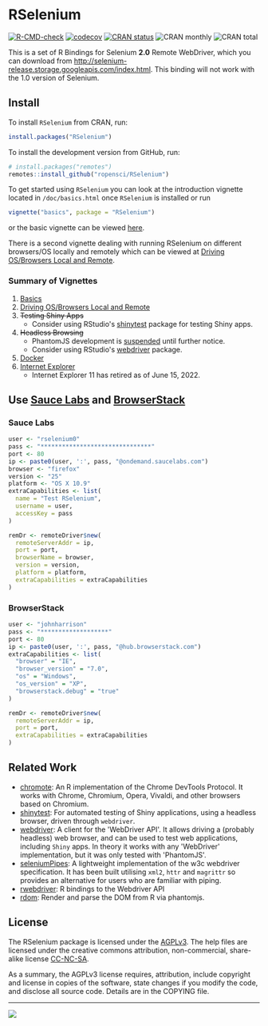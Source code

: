 # RSelenium

[![R-CMD-check](https://github.com/ropensci/RSelenium/workflows/R-CMD-check/badge.svg)](https://github.com/ropensci/RSelenium/actions)
[![codecov](https://codecov.io/gh/ropensci/RSelenium/branch/master/graph/badge.svg)](https://app.codecov.io/gh/ropensci/RSelenium)
[![CRAN status](https://www.r-pkg.org/badges/version/RSelenium)](https://CRAN.R-project.org/package=RSelenium)
![CRAN monthly](http://cranlogs.r-pkg.org/badges/RSelenium?color=yellow)
![CRAN total](http://cranlogs.r-pkg.org/badges/grand-total/RSelenium?color=yellowgreen)


This is a set of R Bindings for Selenium **2.0** Remote WebDriver, which you can download from http://selenium-release.storage.googleapis.com/index.html. This binding will not work with the 1.0 version of Selenium.


## Install 

To install `RSelenium` from CRAN, run:

```R
install.packages("RSelenium")
```

To install the development version from GitHub, run:

```R
# install.packages("remotes")
remotes::install_github("ropensci/RSelenium")
```

To get started using `RSelenium` you can look at the introduction vignette located in `/doc/basics.html` once `RSelenium` is installed or run

```R
vignette("basics", package = "RSelenium")
```

or the basic vignette can be viewed [here](https://docs.ropensci.org/RSelenium/articles/basics.html).

There is a second vignette dealing with running RSelenium on different browsers/OS locally and remotely which can be viewed at [Driving OS/Browsers Local and Remote](https://docs.ropensci.org/RSelenium/articles/saucelabs.html).

### Summary of Vignettes

1. [Basics](https://docs.ropensci.org/RSelenium/articles/basics.html)
1. [Driving OS/Browsers Local and Remote](https://docs.ropensci.org/RSelenium/articles/saucelabs.html)
1. ~~Testing Shiny Apps~~
    * Consider using RStudio's [shinytest](https://rstudio.github.io/shinytest/) package for testing Shiny apps.
1. ~~Headless Browsing~~
    * PhantomJS development is [suspended](https://github.com/ariya/phantomjs/issues/15344) until further notice.
    * Consider using RStudio's [webdriver](https://rstudio.github.io/webdriver/) package.
1. [Docker](https://docs.ropensci.org/RSelenium/articles/docker.html)
1. [Internet Explorer](https://docs.ropensci.org/RSelenium/articles/internetexplorer.html)
    * Internet Explorer 11 has retired as of June 15, 2022.


## Use [Sauce Labs](https://saucelabs.com/) and [BrowserStack](https://www.browserstack.com/)

### Sauce Labs

```R
user <- "rselenium0"
pass <- "*******************************"
port <- 80
ip <- paste0(user, ':', pass, "@ondemand.saucelabs.com")
browser <- "firefox"
version <- "25"
platform <- "OS X 10.9"
extraCapabilities <- list(
  name = "Test RSelenium",
  username = user,
  accessKey = pass
)

remDr <- remoteDriver$new(
  remoteServerAddr = ip,
  port = port,
  browserName = browser,
  version = version,
  platform = platform,
  extraCapabilities = extraCapabilities
)
```

### BrowserStack

```R
user <- "johnharrison" 
pass <- "*******************"
port <- 80
ip <- paste0(user, ':', pass, "@hub.browserstack.com")
extraCapabilities <- list(
  "browser" = "IE",
  "browser_version" = "7.0",
  "os" = "Windows",
  "os_version" = "XP",
  "browserstack.debug" = "true"
)

remDr <- remoteDriver$new(
  remoteServerAddr = ip,
  port = port,
  extraCapabilities = extraCapabilities
)
```


## Related Work

* [chromote](https://rstudio.github.io/chromote/): An R implementation of the Chrome DevTools Protocol. It works with Chrome, Chromium, Opera, Vivaldi, and other browsers based on Chromium.
* [shinytest](https://rstudio.github.io/shinytest/): For automated testing of Shiny applications, using a headless browser, driven through `webdriver`.
* [webdriver](https://rstudio.github.io/webdriver/): A client for the 'WebDriver API'. It allows driving a (probably headless) web browser, and can be used to test web applications, including `Shiny` apps. In theory it works with any 'WebDriver' implementation, but it was only tested with 'PhantomJS'.
* [seleniumPipes](https://github.com/johndharrison/seleniumPipes): A lightweight implementation of the w3c webdriver specification. It has been built utilising `xml2`, `httr` and `magrittr` so provides an alternative for users who are familiar with piping.
* [rwebdriver](https://github.com/crubba/Rwebdriver): R bindings to the Webdriver API
* [rdom](https://github.com/cpsievert/rdom): Render and parse the DOM from R via phantomjs.


## License

The RSelenium package is licensed under the [AGPLv3](https://www.r-project.org/Licenses/AGPL-3). The help files are licensed under the creative commons attribution, non-commercial, share-alike license [CC-NC-SA](https://creativecommons.org/licenses/by-nc-sa/4.0/).

As a summary, the AGPLv3 license requires, attribution, include copyright and license in copies of the software, state changes if you modify the code, and disclose all source code. Details are in the COPYING file.

---

[![](https://ropensci.org/public_images/github_footer.png)](https://ropensci.org)
